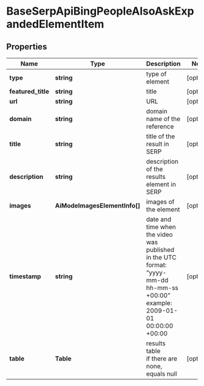 # BaseSerpApiBingPeopleAlsoAskExpandedElementItem

## Properties

| Name | Type | Description | Notes |
|------------ | ------------- | ------------- | -------------|
**type** | **string** | type of element |[optional]|
**featured_title** | **string** | title |[optional]|
**url** | **string** | URL |[optional]|
**domain** | **string** | domain name of the reference |[optional]|
**title** | **string** | title of the result in SERP |[optional]|
**description** | **string** | description of the results element in SERP |[optional]|
**images** | **AiModeImagesElementInfo[]** | images of the element |[optional]|
**timestamp** | **string** | date and time when the video was published<br>in the UTC format: “yyyy-mm-dd hh-mm-ss +00:00”<br>example: 2009-01-01 00:00:00 +00:00 |[optional]|
**table** | **Table** | results table<br>if there are none, equals null |[optional]|
